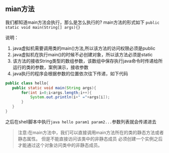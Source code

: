 ## mian方法
我们都知道main方法会执行，那么是怎么执行的?
main方法的形式如下
`public static void main(String[] args){}`

说明：
1. java虚拟机需要调用类的main()方法,所以该方法的访问权限必须是public
2. java虚拟机在执行main()的时候不必创建对象，所以该方法必须是static
3. 该方法的接收String类型的数组参数，该数组中保存执行java命令时传递给所运行的类的参数，案例演示，接收参数
4. java执行的程序会根据参数的位置依次往下传递，如下代码
 ```java
public class hello{
    public static void main(String args){
        for(int i=0;i<args.length;i++){
            System.out.println(i+" ="+args[i]);
        }
    }
}
```
之后在shell脚本中执行`java hello param1 param2...`参数列表就会传递进去

> 注意:在main方法中，我们可以直接调用main方法所在的类的静态方法或者静态属性。
> 但是不能直接访问该类中的非静态成员
> 必须创建一个实例之后才能通过这个对象访问类中的非静态成员。



